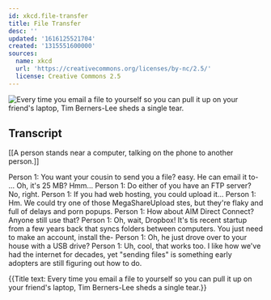 ```yaml
---
id: xkcd.file-transfer
title: File Transfer
desc: ''
updated: '1616125521704'
created: '1315551600000'
sources:
  name: xkcd
  url: 'https://creativecommons.org/licenses/by-nc/2.5/'
  license: Creative Commons 2.5
---
```

![Every time you email a file to yourself so you can pull it up on your friend's laptop, Tim Berners-Lee sheds a single tear.](https://imgs.xkcd.com/comics/file_transfer.png)

## Transcript
[[A person stands near a computer, talking on the phone to another person.]]

Person 1: You want your cousin to send you a file? easy. He can email it to- ... Oh, it's 25 MB? Hmm...
Person 1: Do either of you have an FTP server? No, right.
Person 1: If you had web hosting, you could upload it...
Person 1: Hm. We could try one of those MegaShareUpload stes, but they're flaky and full of delays and porn popups.
Person 1: How about AIM Direct Connect? Anyone still use that?
Person 1: Oh, wait, Dropbox! It's tis recent startup from a few years back that syncs folders between computers. You just need to make an account, install the-
Person 1: Oh, he just drove over to your house with a USB drive?
Person 1: Uh, cool, that works too.
I like how we've had the internet for decades, yet "sending files" is something early adopters are still figuring out how to do.

{{Title text: Every time you email a file to yourself so you can pull it up on your friend's laptop, Tim Berners-Lee sheds a single tear.}}
